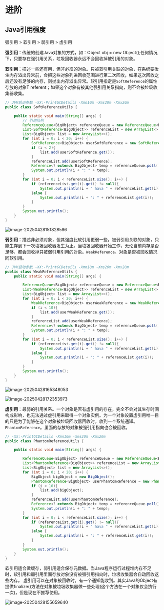 # 进阶

## Java引用强度

强引用 > 软引用 > 弱引用 > 虚引用

**强引用**：传统的创建Java对象的方式，如：Object obj = new Object();任何情况下，只要存在强引用关系，垃圾回收器永远不会回收掉被引用的对象。

**软引用**：描述一些还有用，但非必须的对象。只被软引用关联的对象，在系统要发生内存溢出异常前，会把这些对象列进回收范围进行第二次回收，如果这次回收之后还没有足够的内存，则抛出内存溢出异常。软引用指定是`SoftReference`的属性存放的对象T referent；如果这个对象有被其他强引用关系指向，则不会被垃圾收集器收集。

~~~java
// JVM启动参数 -XX:-PrintGCDetails -Xmn10m -Xms20m -Xmx20m
public class SoftReferenceUtils {

    public static void main(String[] args) {
		// 引用队列
        ReferenceQueue<BigObject> referenceQueue = new ReferenceQueue<BigObject>();
        List<SoftReference<BigObject>> referenceList = new ArrayList<>();
        List<BigObject> list = new ArrayList<>();
        for (int i = 0; i < 20; i++) {
            SoftReference<BigObject> userSoftReference = new SoftReference<>(new BigObject(), referenceQueue);
            if (i < 2){
                list.add(userSoftReference.get());
            }
            referenceList.add(userSoftReference);
            Reference<? extends BigObject> temp = referenceQueue.poll();
            System.out.println(i + ": " + temp);
        }
        for (int i = 0; i < referenceList.size(); i++) {
            if (referenceList.get(i).get() != null){
                System.out.println(i + " hava " + referenceList.get(i));
            }else {
                System.out.println(i + ": " + referenceList.get(i));
            }
        }
        System.out.println();
    }
}

~~~

![image-20250428151828586](http://47.101.155.205/image-20250428151828586.png)



**弱引用**：描述非必须对象，但其强度比软引用更弱一些，被弱引用关联的对象，只能生存到下一次垃圾回收器发生为止。当垃圾回收器开始工作，无论当前内存是否足够，都会回收掉只被弱引用引用的对象。`WeakReference`。对象是否被回收情况同软引用。

~~~java
// JVM启动参数 -XX:-PrintGCDetails -Xmn10m -Xms20m -Xmx20m
public class WeakReferenceUtils {
    public static void main(String[] args) {

        ReferenceQueue<BigObject> referenceQueue = new ReferenceQueue<BigObject>();
        List<WeakReference<BigObject>> referenceList = new ArrayList<>();
        List<BigObject> list = new ArrayList<>();
        for (int i = 0; i < 20; i++) {
            WeakReference<BigObject> userWeakReference = new WeakReference<>(new BigObject(), referenceQueue);
            if (i < 10){
                list.add(userWeakReference.get());
            }
            referenceList.add(userWeakReference);
            Reference<? extends BigObject> temp = referenceQueue.poll();
            System.out.println(i + ": " + temp);
        }
        for (int i = 0; i < referenceList.size(); i++) {
            if (referenceList.get(i).get() != null){
                System.out.println(i + " hava " + referenceList.get(i));
            }else {
                System.out.println(i + ": " + referenceList.get(i));
            }
        }
        System.out.println();
    }
}

~~~



![image-20250428165348053](http://47.101.155.205/image-20250428165348053.png)

![image-20250428172353973](http://47.101.155.205/image-20250428172353973.png)

**虚引用**：最弱的引用关系。一个对象是否有虚引用的存在，完全不会对其生存时间构成影响，也无法通过虚引用来取得一个对象实例。为一个对象设置虚引用唯一目的只是为了能够在这个对象被垃圾回收器回收时，收到一个系统通知。`PhantomReference`。里面的存放的对象被强引用指向也会被回收。

~~~java
// -XX:-PrintGCDetails -Xmn10m -Xms20m -Xmx20m
public class PhantomReferenceUtils {

    public static void main(String[] args) {

        ReferenceQueue<BigObject> referenceQueue = new ReferenceQueue<BigObject>();
        List<PhantomReference<BigObject>> referenceList = new ArrayList<>();
        List<BigObject> list = new ArrayList<>();
        for (int i = 0; i < 20; i++) {
            BigObject bigObject = new BigObject();
            PhantomReference<BigObject> userPhantomReference = new PhantomReference<>(bigObject, referenceQueue);
            if (i < 10){
                list.add(bigObject);
            }
            referenceList.add(userPhantomReference);
            Reference<? extends BigObject> temp = referenceQueue.poll();
            System.out.println(i + ": " + temp);
        }
        for (int i = 0; i < referenceList.size(); i++) {
            if (referenceList.get(i).get() != null){
                System.out.println(i + " hava " + referenceList.get(i));
            }else {
                System.out.println(i + ": " + referenceList.get(i));
            }
        }
        System.out.println();
    }
}

~~~



软引用适合做缓存，弱引用适合保存元数据。当Java程序运行过程堆内存不足时，软引用和弱引用里面存放对象没有被强引用指向时，垃圾收集器会自动回收这些内存。
虚引用可以在对象被回收时，有一个通知能收到。其实Java的Object有提供finalize()方法在对象被垃圾收集器做一些处理(这个方法在一个对象仅会执行一次)，但是现在不推荐使用。

![image-20250428155659640](http://47.101.155.205/image-20250428155659640.png)